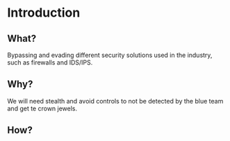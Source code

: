 # Introduction

## What?

Bypassing and evading different security solutions used in the industry, such as firewalls and IDS/IPS.

## Why?

We will need stealth and avoid controls to not be detected by the blue team and get te crown jewels.

## How?

